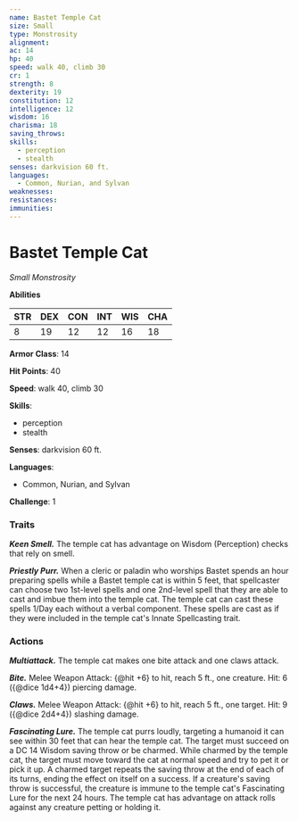 ```yaml
---
name: Bastet Temple Cat
size: Small
type: Monstrosity
alignment: 
ac: 14
hp: 40
speed: walk 40, climb 30
cr: 1
strength: 8
dexterity: 19
constitution: 12
intelligence: 12
wisdom: 16
charisma: 18
saving_throws:
skills:
  - perception
  - stealth
senses: darkvision 60 ft.
languages:
  - Common, Nurian, and Sylvan
weaknesses:
resistances:
immunities:
---
```


# Bastet Temple Cat

*Small Monstrosity*

**Abilities**

| STR | DEX | CON | INT | WIS | CHA |
| --- | --- | --- | --- | --- | --- |
| 8 | 19 | 12 | 12 | 16 | 18 |

**Armor Class**: 14

**Hit Points**: 40

**Speed**: walk 40, climb 30

**Skills**:
  - perception
  - stealth

**Senses**: darkvision 60 ft.

**Languages**:
  - Common, Nurian, and Sylvan

**Challenge**: 1

### Traits
***Keen Smell.*** The temple cat has advantage on Wisdom (Perception) checks that rely on smell.

***Priestly Purr.*** When a cleric or paladin who worships Bastet spends an hour preparing spells while a Bastet temple cat is within 5 feet, that spellcaster can choose two 1st-level spells and one 2nd-level spell that they are able to cast and imbue them into the temple cat. The temple cat can cast these spells 1/Day each without a verbal component. These spells are cast as if they were included in the temple cat's Innate Spellcasting trait.

### Actions
***Multiattack.*** The temple cat makes one bite attack and one claws attack.

***Bite.*** Melee Weapon Attack: {@hit +6} to hit, reach 5 ft., one creature. Hit: 6 ({@dice 1d4+4}) piercing damage.

***Claws.*** Melee Weapon Attack: {@hit +6} to hit, reach 5 ft., one target. Hit: 9 ({@dice 2d4+4}) slashing damage.

***Fascinating Lure.*** The temple cat purrs loudly, targeting a humanoid it can see within 30 feet that can hear the temple cat. The target must succeed on a DC 14 Wisdom saving throw or be charmed. While charmed by the temple cat, the target must move toward the cat at normal speed and try to pet it or pick it up. A charmed target repeats the saving throw at the end of each of its turns, ending the effect on itself on a success. If a creature's saving throw is successful, the creature is immune to the temple cat's Fascinating Lure for the next 24 hours. The temple cat has advantage on attack rolls against any creature petting or holding it.

